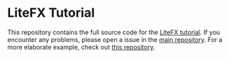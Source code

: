 # LiteFX Tutorial

This repository contains the full source code for the [LiteFX tutorial](https://litefx.crudolph.io/docs/md_docs_tutorials_project_setup.html). If you encounter any problems, please open a issue in the [main repository](https://github.com/crud89/LiteFX). For a more elaborate example, check out [this repository](https://github.com/crud89/LiteFX-Sample).